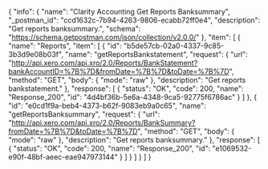{
  "info": {
    "name": "Clarity Accounting Get Reports Banksummary",
    "_postman_id": "ccd1632c-7b94-4263-9806-ecabb72ff0e4",
    "description": "Get reports banksummary.",
    "schema": "https://schema.getpostman.com/json/collection/v2.0.0/"
  },
  "item": [
    {
      "name": "Reports",
      "item": [
        {
          "id": "b5de57cb-02a0-4337-9c85-3b3d9e08b03f",
          "name": "getReportsBankstatement",
          "request": {
            "url": "http://api.xero.com/api.xro/2.0/Reports/BankStatement?bankAccountID=%7B%7D&fromDate=%7B%7D&toDate=%7B%7D",
            "method": "GET",
            "body": {
              "mode": "raw"
            },
            "description": "Get reports bankstatement."
          },
          "response": [
            {
              "status": "OK",
              "code": 200,
              "name": "Response_200",
              "id": "4d4bf36b-5e6a-4348-9ca5-92775f6786ac"
            }
          ]
        },
        {
          "id": "e0cd1f9a-beb4-4373-b62f-9083eb9a0c65",
          "name": "getReportsBanksummary",
          "request": {
            "url": "http://api.xero.com/api.xro/2.0/Reports/BankSummary?fromDate=%7B%7D&toDate=%7B%7D",
            "method": "GET",
            "body": {
              "mode": "raw"
            },
            "description": "Get reports banksummary."
          },
          "response": [
            {
              "status": "OK",
              "code": 200,
              "name": "Response_200",
              "id": "e1069532-e90f-48bf-aeec-eae947973144"
            }
          ]
        }
      ]
    }
  ]
}